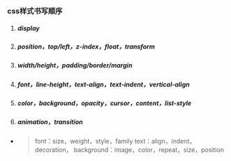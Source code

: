### css样式书写顺序
1. ##### display
2. ##### position，top/left，z-index，float，transform
3. ##### width/height，padding/border/margin 
4. ##### font，line-height，text-align，text-indent，vertical-align
5. ##### color，background，opacity，cursor，content，list-style
6. ##### animation，transition

- >font：size，weight，style，family
  >text：align，indent，decoration，
  >background：image，color，repeat，size，position
